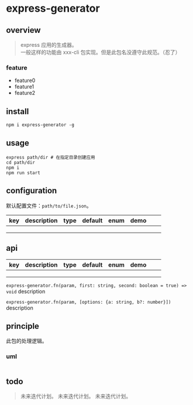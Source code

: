 # express-generator

## overview

> express 应用的生成器。  
> 一般这样的功能由 xxx-cli 包实现。但是此包名没遵守此规范。（忍了）

### feature

- feature0
- feature1
- feature2

## install

`npm i express-generator -g`

## usage

```shell
express path/dir # 在指定目录创建应用
cd path/dir
npm i
npm run start
```

## configuration

默认配置文件：`path/to/file.json`。

<!-- prettier-ignore-start -->
|key|description|type|default|enum|demo|||
|-|-|-|-|-|-|-|-|
|||||||||
|||||||||
|||||||||
<!-- prettier-ignore-end -->

## api

<!-- prettier-ignore-start -->
|key|description|type|default|enum|demo|||
|-|-|-|-|-|-|-|-|
|||||||||
|||||||||
|||||||||
<!-- prettier-ignore-end -->

`express-generator.fn(param, first: string, second: boolean = true) => void`
description

`express-generator.fn(param, [options: {a: string, b?: number}])`
description

## principle

此包的处理逻辑。

### uml

```

```

## todo

> 未来迭代计划。
> 未来迭代计划。
> 未来迭代计划。

